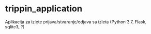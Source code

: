# trippin_application
Aplikacija za izlete prijava/stvaranje/odjava sa izleta (Python 3.7, Flask, sqlite3, ?)
